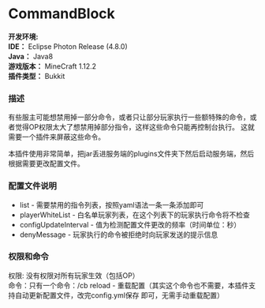 # CommandBlock
**开发环境:**<br>
**IDE：** Eclipse Photon Release (4.8.0)<br>
**Java：** Java8<br>
**游戏版本：** MineCraft 1.12.2<br>
**插件类型：** Bukkit<br>

### 描述
有些服主可能想禁用掉一部分命令，或者只让部分玩家执行一些额特殊的命令，或者觉得OP权限太大了想禁用掉部分指令，这样这些命令只能再控制台执行。
这就需要一个插件来屏蔽这些命令。<br>

本插件使用非常简单，把jar丢进服务端的plugins文件夹下然后启动服务端，然后根据需要更改配置文件。<br>

### 配置文件说明
- list \- 需要禁用的指令列表，按照yaml语法一条一条添加即可<br>
- playerWhiteList \- 白名单玩家列表，在这个列表下的玩家执行命令将不检查
- configUpdateInterval \- 值为检测配置文件更改的频率（时间单位：秒）
- denyMessage \- 玩家执行的命令被拒绝时向玩家发送的提示信息

### 权限和命令
权限: 没有权限对所有玩家生效（包括OP）<br>
命令：只有一个命令：/cb reload - 重载配置（其实这个命令也不需要，本插件支持自动更新配置文件，改完config.yml保存   即可，无需手动重载配置）<br>
